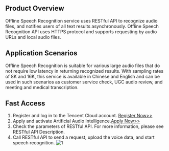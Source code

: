 ## Product Overview

Offline Speech Recognition service uses RESTful API to recognize audio files, and notifies users of all text results asynchronously. Offline Speech Recognition API uses HTTPS protocol and supports requesting by audio URLs and local audio files.

## Application Scenarios

Offline Speech Recognition is suitable for various large audio files that do not require low latency in returning recognized results. With sampling rates of 8K and 16K, this service is available in Chinese and English and can be used in such scenarios as customer service check, UGC audio review, and meeting and medical transcription.

## Fast Access
1.  Register and log in to the Tencent Cloud account. [Register Now>>](https://console.cloud.tencent.com) 
2. Apply and activate Artificial Audio Intelligence.[Apply Now>>](http://wj.qq.com/s/423374/ba33)
3. Check the parameters of RESTful API. For more information, please see RESTful API Description.
4. Call RESTful API to send a request, upload the voice data, and start speech recognition.
![1](https://mc.qcloudimg.com/static/img/f8f3ad8e6778473c3e25cf376fb25503/image.png)
